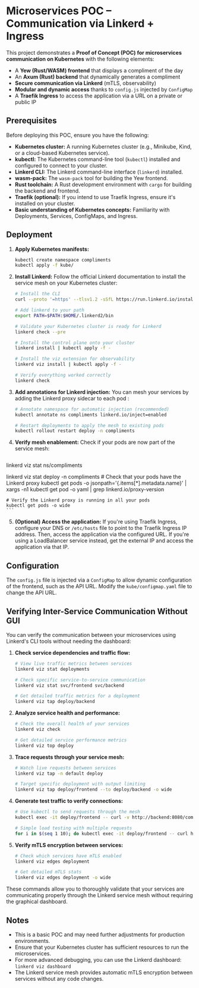 # Microservices POC – Communication via Linkerd + Ingress

This project demonstrates a **Proof of Concept (POC) for microservices communication on Kubernetes** with the following elements:

- A **Yew (Rust/WASM) frontend** that displays a compliment of the day
- An **Axum (Rust) backend** that dynamically generates a compliment
- **Secure communication via Linkerd** (mTLS, observability)
- **Modular and dynamic access** thanks to `config.js` injected by `ConfigMap`
- A **Traefik Ingress** to access the application via a URL on a private or public IP

## Prerequisites

Before deploying this POC, ensure you have the following:

- **Kubernetes cluster:** A running Kubernetes cluster (e.g., Minikube, Kind, or a cloud-based Kubernetes service).
- **kubectl:**  The Kubernetes command-line tool (`kubectl`) installed and configured to connect to your cluster.
- **Linkerd CLI:** The Linkerd command-line interface (`linkerd`) installed.
- **wasm-pack:**  The `wasm-pack` tool for building the Yew frontend.
- **Rust toolchain:**  A Rust development environment with `cargo` for building the backend and frontend.
- **Traefik (optional):** If you intend to use Traefik Ingress, ensure it's installed on your cluster.
- **Basic understanding of Kubernetes concepts:** Familiarity with Deployments, Services, ConfigMaps, and Ingress.

## Deployment

1.  **Apply Kubernetes manifests:**

    ```bash
    kubectl create namespace compliments
    kubectl apply -f kube/
    ```

2.  **Install Linkerd:** Follow the official Linkerd documentation to install the service mesh on your Kubernetes cluster:

    ```bash
    # Install the CLI
    curl --proto '=https' --tlsv1.2 -sSfL https://run.linkerd.io/install | sh
    
    # Add linkerd to your path
    export PATH=$PATH:$HOME/.linkerd2/bin
    
    # Validate your Kubernetes cluster is ready for Linkerd
    linkerd check --pre
    
    # Install the control plane onto your cluster
    linkerd install | kubectl apply -f -
    
    # Install the viz extension for observability
    linkerd viz install | kubectl apply -f -
    
    # Verify everything worked correctly
    linkerd check
    ```

3.  **Add annotations for Linkerd injection:** You can mesh your services by adding the Linkerd proxy sidecar to each pod :

    ```bash
    # Annotate namespace for automatic injection (recommended)
    kubectl annotate ns compliments linkerd.io/inject=enabled
    
    # Restart deployments to apply the mesh to existing pods
    kubectl rollout restart deploy -n compliments
    ```

4.  **Verify mesh enablement:** Check if your pods are now part of the service mesh:

    ```bash
   linkerd viz stat ns/compliments

   linkerd viz stat deploy -n compliments
    # Check that your pods have the Linkerd proxy
    kubectl get pods -o jsonpath='{.items[*].metadata.name}' | xargs -n1 kubectl get pod -o yaml | grep linkerd.io/proxy-version
    
    # Verify the Linkerd proxy is running in all your pods
    kubectl get pods -o wide
    ```

5.  **(Optional) Access the application:** If you're using Traefik Ingress, configure your DNS or `/etc/hosts` file to point to the Traefik Ingress IP address. Then, access the application via the configured URL.  If you're using a LoadBalancer service instead, get the external IP and access the application via that IP.

## Configuration

The `config.js` file is injected via a `ConfigMap` to allow dynamic configuration of the frontend, such as the API URL.  Modify the `kube/configmap.yaml` file to change the API URL.

## Verifying Inter-Service Communication Without GUI

You can verify the communication between your microservices using Linkerd's CLI tools without needing the dashboard:

1. **Check service dependencies and traffic flow:**

   ```bash
   # View live traffic metrics between services
   linkerd viz stat deployments
   
   # Check specific service-to-service communication
   linkerd viz stat svc/frontend svc/backend
   
   # Get detailed traffic metrics for a deployment
   linkerd viz tap deploy/backend
   ```

2. **Analyze service health and performance:**

   ```bash
   # Check the overall health of your services
   linkerd viz check
   
   # Get detailed service performance metrics
   linkerd viz top deploy
   ```

3. **Trace requests through your service mesh:**

   ```bash
   # Watch live requests between services
   linkerd viz tap -n default deploy
   
   # Target specific deployment with output limiting
   linkerd viz tap deploy/frontend --to deploy/backend -o wide
   ```

4. **Generate test traffic to verify connections:**

   ```bash
   # Use kubectl to send requests through the mesh
   kubectl exec -it deploy/frontend -- curl -v http://backend:8080/compliment
   
   # Simple load testing with multiple requests
   for i in $(seq 1 10); do kubectl exec -it deploy/frontend -- curl http://backend:8080/compliment; done
   ```

5. **Verify mTLS encryption between services:**

   ```bash
   # Check which services have mTLS enabled
   linkerd viz edges deployment
   
   # Get detailed mTLS stats
   linkerd viz edges deployment -o wide
   ```

These commands allow you to thoroughly validate that your services are communicating properly through the Linkerd service mesh without requiring the graphical dashboard.

## Notes

*   This is a basic POC and may need further adjustments for production environments.
*   Ensure that your Kubernetes cluster has sufficient resources to run the microservices.
*   For more advanced debugging, you can use the Linkerd dashboard: `linkerd viz dashboard`
*   The Linkerd service mesh provides automatic mTLS encryption between services without any code changes.